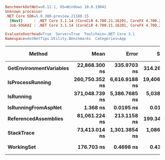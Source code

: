 ``` ini

BenchmarkDotNet=v0.12.1, OS=Windows 10.0.19042
Unknown processor
.NET Core SDK=5.0.300-preview.21180.15
  [Host]     : .NET Core 3.1.14 (CoreCLR 4.700.21.16201, CoreFX 4.700.21.16208), X64 RyuJIT
  Job-SOGKAI : .NET Core 3.1.14 (CoreCLR 4.700.21.16201, CoreFX 4.700.21.16208), X64 RyuJIT

EvaluateOverhead=True  Server=True  Toolchain=.NET Core 3.1  
Namespace=dotNetTips.Utility.Benchmarks  Categories=App  

```
|                  Method |           Mean |         Error |         StdDev |        StdErr |            Min |             Q1 |         Median |             Q3 |            Max |          Op/s | CI99.9% Margin | Iterations | Kurtosis | MValue | Skewness | Rank | LogicalGroup | Baseline | Code Size |   Gen 0 |  Gen 1 | Gen 2 | Allocated |
|------------------------ |---------------:|--------------:|---------------:|--------------:|---------------:|---------------:|---------------:|---------------:|---------------:|--------------:|---------------:|-----------:|---------:|-------:|---------:|-----:|------------- |--------- |----------:|--------:|-------:|------:|----------:|
| **GetEnvironmentVariables** |  **22,868.300 ns** |   **335.9703 ns** |    **314.2668 ns** |    **81.1433 ns** |  **22,579.553 ns** |  **22,626.468 ns** |  **22,650.748 ns** |  **23,232.907 ns** |  **23,255.750 ns** |      **43,728.7** |    **335.9703 ns** |      **15.00** |    **1.034** |  **2.000** |   **0.3549** |    **3** |            ***** |       **No** |     **614 B** |  **1.4038** |      **-** |     **-** |   **13216 B** |
|        **IsProcessRunning** | **260,750.352 ns** | **6,616.9188 ns** | **19,406.2774 ns** | **1,950.4043 ns** | **223,097.119 ns** | **243,571.680 ns** | **262,946.924 ns** | **276,594.189 ns** | **325,294.922 ns** |       **3,835.1** |  **6,616.9188 ns** |      **99.00** |    **2.817** |  **3.081** |   **0.2801** |    **6** |            ***** |       **No** |     **155 B** | **10.2539** | **0.4883** |     **-** |   **97204 B** |
|               **IsRunning** | **371,048.739 ns** | **5,386.7685 ns** |  **5,038.7866 ns** | **1,301.0091 ns** | **364,055.933 ns** | **366,838.086 ns** | **370,206.812 ns** | **375,134.106 ns** | **378,483.960 ns** |       **2,695.1** |  **5,386.7685 ns** |      **15.00** |    **1.395** |  **2.000** |   **0.2020** |    **7** |            ***** |       **No** |      **98 B** | **10.2539** | **0.4883** |     **-** |   **97998 B** |
|     **IsRunningFromAspNet** |       **1.368 ns** |     **0.0195 ns** |      **0.0173 ns** |     **0.0046 ns** |       **1.310 ns** |       **1.369 ns** |       **1.372 ns** |       **1.375 ns** |       **1.379 ns** | **730,915,339.7** |      **0.0195 ns** |      **14.00** |    **9.506** |  **2.000** |  **-2.7402** |    **1** |            ***** |       **No** |      **44 B** |       **-** |      **-** |     **-** |         **-** |
|    **ReferencedAssemblies** |  **81,061.224 ns** |   **213.1158 ns** |    **199.3487 ns** |    **51.4716 ns** |  **80,829.120 ns** |  **80,897.516 ns** |  **81,048.883 ns** |  **81,166.821 ns** |  **81,556.122 ns** |      **12,336.4** |    **213.1158 ns** |      **15.00** |    **3.030** |  **2.000** |   **0.8753** |    **5** |            ***** |       **No** |     **323 B** |  **3.4180** |      **-** |     **-** |   **32424 B** |
|              **StackTrace** |  **73,413.014 ns** | **1,301.3854 ns** |  **1,086.7157 ns** |   **301.4007 ns** |  **72,513.843 ns** |  **72,722.839 ns** |  **72,949.939 ns** |  **73,721.582 ns** |  **76,015.222 ns** |      **13,621.6** |  **1,301.3854 ns** |      **13.00** |    **3.265** |  **2.000** |   **1.2736** |    **4** |            ***** |       **No** |      **97 B** |  **2.1973** |      **-** |     **-** |   **21151 B** |
|              **WorkingSet** |     **176.703 ns** |     **0.4698 ns** |      **0.4394 ns** |     **0.1135 ns** |     **175.908 ns** |     **176.481 ns** |     **176.726 ns** |     **176.940 ns** |     **177.385 ns** |   **5,659,204.0** |      **0.4698 ns** |      **15.00** |    **1.991** |  **2.000** |  **-0.0732** |    **2** |            ***** |       **No** |     **272 B** |       **-** |      **-** |     **-** |         **-** |
